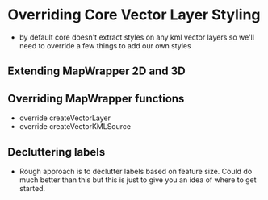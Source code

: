 # Overriding Core Vector Layer Styling

- by default core doesn't extract styles on any kml vector layers so we'll need to override a few things to add our  own styles

## Extending MapWrapper 2D and 3D

## Overriding MapWrapper functions

- override createVectorLayer
- override createVectorKMLSource

## Decluttering labels

- Rough approach is to declutter labels based on feature size. Could do much better than this but this is just to give you an idea of where to get started. 